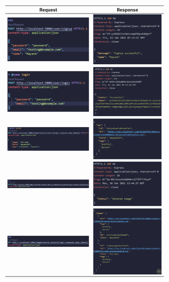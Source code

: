 | Request             |  Response |
:-------------------------:|:-------------------------:
![](signup.png)  |  ![](signup-out.png)
![](login.png)  |  ![](login-out.png)
![](upload_in.png)  |  ![](upload_out.png)
![](delete_in.png)  |  ![](delete_out.png)
![](list_in.png)  |  ![](list_out.png)
